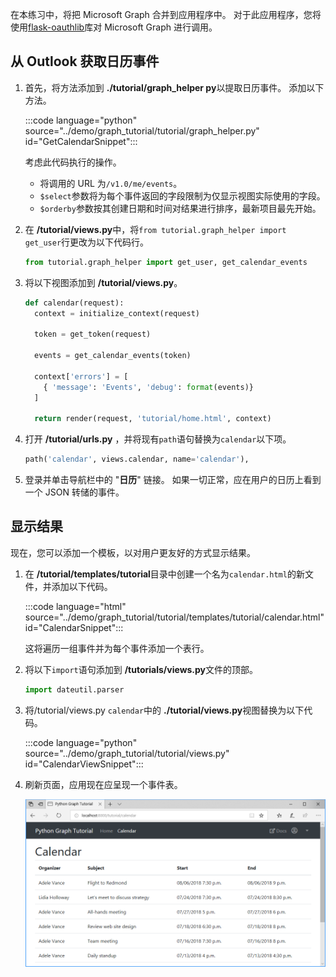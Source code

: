 <!-- markdownlint-disable MD002 MD041 -->

在本练习中，将把 Microsoft Graph 合并到应用程序中。 对于此应用程序，您将使用[flask-oauthlib](https://requests-oauthlib.readthedocs.io/en/latest/)库对 Microsoft Graph 进行调用。

## <a name="get-calendar-events-from-outlook"></a>从 Outlook 获取日历事件

1. 首先，将方法添加到 **./tutorial/graph_helper py**以提取日历事件。 添加以下方法。

    :::code language="python" source="../demo/graph_tutorial/tutorial/graph_helper.py" id="GetCalendarSnippet":::

    考虑此代码执行的操作。

    - 将调用的 URL 为`/v1.0/me/events`。
    - `$select`参数将为每个事件返回的字段限制为仅显示视图实际使用的字段。
    - `$orderby`参数按其创建日期和时间对结果进行排序，最新项目最先开始。

1. 在 **/tutorial/views.py**中，将`from tutorial.graph_helper import get_user`行更改为以下代码行。

    ```python
    from tutorial.graph_helper import get_user, get_calendar_events
    ```

1. 将以下视图添加到 **/tutorial/views.py**。

    ```python
    def calendar(request):
      context = initialize_context(request)

      token = get_token(request)

      events = get_calendar_events(token)

      context['errors'] = [
        { 'message': 'Events', 'debug': format(events)}
      ]

      return render(request, 'tutorial/home.html', context)
    ```

1. 打开 **/tutorial/urls.py** ，并将现有`path`语句替换为`calendar`以下项。

    ```python
    path('calendar', views.calendar, name='calendar'),
    ```

1. 登录并单击导航栏中的 "**日历**" 链接。 如果一切正常，应在用户的日历上看到一个 JSON 转储的事件。

## <a name="display-the-results"></a>显示结果

现在，您可以添加一个模板，以对用户更友好的方式显示结果。

1. 在 **/tutorial/templates/tutorial**目录中创建一个名为`calendar.html`的新文件，并添加以下代码。

    :::code language="html" source="../demo/graph_tutorial/tutorial/templates/tutorial/calendar.html" id="CalendarSnippet":::

    这将遍历一组事件并为每个事件添加一个表行。

1. 将以下`import`语句添加到 **/tutorials/views.py**文件的顶部。

    ```python
    import dateutil.parser
    ```

1. 将/tutorial/views.py `calendar`中的 **./tutorial/views.py**视图替换为以下代码。

    :::code language="python" source="../demo/graph_tutorial/tutorial/views.py" id="CalendarViewSnippet":::

1. 刷新页面，应用现在应呈现一个事件表。

    ![事件表的屏幕截图](./images/add-msgraph-01.png)
